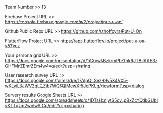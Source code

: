 Team Number >> 13

Firebase Project URL >> https://console.firebase.google.com/u/2/project/put-u-on/

Github Public Repo URL >> https://github.com/uthoffcyra/Put-U-On

FlutterFlow Project URL >> https://app.flutterflow.io/project/put-u-on-v87ycz

Your persona grid URL >> https://docs.google.com/presentation/d/1AXvwABzkrmPbZfhk6JTBdAAE3zGHFMnZEmrZEm4w4vg/edit?usp=sharing

User research survey URL >> https://docs.google.com/forms/d/e/1FAIpQLSezH9v5X4VC5-wKLyiLBJWV2qL7_Zjb7WQ6QIMewX-5JePKLg/viewform?usp=dialog

Survery results Google Sheets URL >> https://docs.google.com/spreadsheets/d/1DTsHcnjytS5cvLpBxZcYQdkGUbIvKTTq2m2wnlwAfCo/edit?usp=sharing
